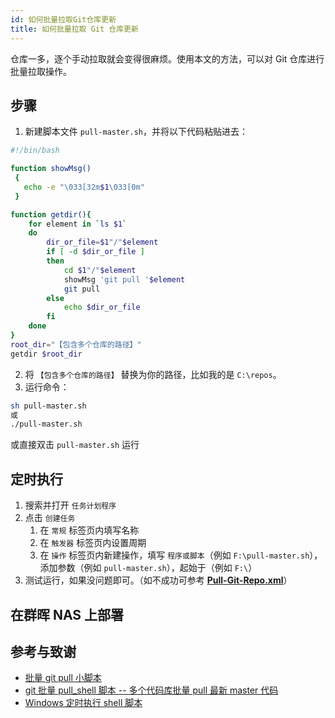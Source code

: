 ```yaml
---
id: 如何批量拉取Git仓库更新
title: 如何批量拉取 Git 仓库更新
---
```


仓库一多，逐个手动拉取就会变得很麻烦。使用本文的方法，可以对 Git 仓库进行批量拉取操作。

## 步骤

1. 新建脚本文件 `pull-master.sh`，并将以下代码粘贴进去：

```bash title="pull-master.sh"
#!/bin/bash

function showMsg()
 {
   echo -e "\033[32m$1\033[0m"
 }

function getdir(){
    for element in `ls $1`
    do  
        dir_or_file=$1"/"$element
        if [ -d $dir_or_file ]
        then
            cd $1"/"$element 
            showMsg 'git pull '$element
            git pull
        else
            echo $dir_or_file
        fi  
    done
}
root_dir="【包含多个仓库的路径】"
getdir $root_dir
```

2. 将 `【包含多个仓库的路径】` 替换为你的路径，比如我的是 `C:\repos`。
3. 运行命令：

```bash
sh pull-master.sh
或
./pull-master.sh
```

或直接双击 `pull-master.sh` 运行

## 定时执行

1. 搜索并打开 `任务计划程序`
2. 点击 `创建任务`
   1. 在 `常规` 标签页内填写名称
   2. 在 `触发器` 标签页内设置周期
   3. 在 `操作` 标签页内新建操作，填写 `程序或脚本`（例如 `F:\pull-master.sh`），添加参数（例如 `pull-master.sh`），起始于（例如 `F:\`）
3. 测试运行，如果没问题即可。（如不成功可参考 [**Pull-Git-Repo.xml**](https://github.com/linyuxuanlin/File-host/blob/main/software-development/Pull-Git-Repo.xml)）


## 在群晖 NAS 上部署



## 参考与致谢 

- [批量 git pull 小脚本](https://www.jianshu.com/p/42e8da5eb0af)
- [git 批量 pull_shell 脚本 -- 多个代码库批量 pull 最新 master 代码](https://blog.csdn.net/weixin_39618730/article/details/113024998)
- [Windows 定时执行 shell 脚本](https://blog.csdn.net/qq_40463753/article/details/84976977)
